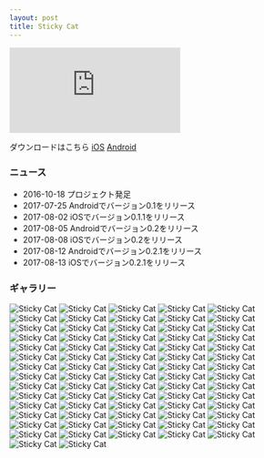 ```yaml
---
layout: post
title: Sticky Cat
---
```


<div class="YouTube">
  <iframe src="https://www.youtube.com/embed/A0u0Mv_YCr0?rel=0&amp;controls=0&amp;showinfo=0" frameborder="0" allow="autoplay; encrypted-media" allowfullscreen></iframe>
</div>

ダウンロードはこちら
[iOS](http://appstore.com/stickycatclip)
[Android](https://play.google.com/store/apps/details?id=net.windblow.stickycat)

### ニュース
- 2016-10-18 プロジェクト発足
- 2017-07-25 Androidでバージョン0.1をリリース
- 2017-08-02 iOSでバージョン0.1.1をリリース
- 2017-08-05 Androidでバージョン0.2をリリース
- 2017-08-08 iOSでバージョン0.2をリリース
- 2017-08-12 Androidでバージョン0.2.1をリリース
- 2017-08-13 iOSでバージョン0.2.1をリリース

### ギャラリー
![Sticky Cat](/assets/StickyCat/scan00.jpg)
![Sticky Cat](/assets/StickyCat/scan01.jpg)
![Sticky Cat](/assets/StickyCat/scan02.jpg)
![Sticky Cat](/assets/StickyCat/scan03.jpg)
![Sticky Cat](/assets/StickyCat/scan04.jpg)
![Sticky Cat](/assets/StickyCat/scan05.jpg)
![Sticky Cat](/assets/StickyCat/scan06.jpg)
![Sticky Cat](/assets/StickyCat/scan07.jpg)
![Sticky Cat](/assets/StickyCat/scan08.jpg)
![Sticky Cat](/assets/StickyCat/scan09.jpg)
![Sticky Cat](/assets/StickyCat/scan10.jpg)
![Sticky Cat](/assets/StickyCat/scan11.jpg)
![Sticky Cat](/assets/StickyCat/scan12.jpg)
![Sticky Cat](/assets/StickyCat/scan13.jpg)
![Sticky Cat](/assets/StickyCat/scan14.jpg)
![Sticky Cat](/assets/StickyCat/scan15.jpg)
![Sticky Cat](/assets/StickyCat/scan16.jpg)
![Sticky Cat](/assets/StickyCat/Screenshot_20161027-000242.png)
![Sticky Cat](/assets/StickyCat/Screenshot_20161027-225926.png)
![Sticky Cat](/assets/StickyCat/Screenshot_20161027-225935.png)
![Sticky Cat](/assets/StickyCat/Screenshot_20170104-165222.png)
![Sticky Cat](/assets/StickyCat/Screenshot_20170105-130036.png)
![Sticky Cat](/assets/StickyCat/Screenshot_20170214-092407.png)
![Sticky Cat](/assets/StickyCat/Screenshot_20170219-150138.png)
![Sticky Cat](/assets/StickyCat/Screenshot_20170314-170447.png)
![Sticky Cat](/assets/StickyCat/Screenshot_20170316-210335.png)
![Sticky Cat](/assets/StickyCat/Screenshot_20170317-092927.png)
![Sticky Cat](/assets/StickyCat/Screenshot_20170320-183730.png)
![Sticky Cat](/assets/StickyCat/Screenshot_20170326-214719.png)
![Sticky Cat](/assets/StickyCat/Screenshot_20170403-182308.png)
![Sticky Cat](/assets/StickyCat/Screenshot_20170404-124246.png)
![Sticky Cat](/assets/StickyCat/Screenshot_20170406-120048.png)
![Sticky Cat](/assets/StickyCat/Screenshot_20170408-153606.png)
![Sticky Cat](/assets/StickyCat/Screenshot_20170408-192058.png)
![Sticky Cat](/assets/StickyCat/Screenshot_20170417-113220.png)
![Sticky Cat](/assets/StickyCat/Screenshot_20170420-201219.png)
![Sticky Cat](/assets/StickyCat/Screenshot_20170420-201436.png)
![Sticky Cat](/assets/StickyCat/Screenshot_20170423-131142.png)
![Sticky Cat](/assets/StickyCat/Screenshot_20170423-131210.png)
![Sticky Cat](/assets/StickyCat/Screenshot_20170501-212905.png)
![Sticky Cat](/assets/StickyCat/Screenshot_20170501-212951.png)
![Sticky Cat](/assets/StickyCat/Screenshot_20170510-180555.png)
![Sticky Cat](/assets/StickyCat/Screenshot_20170512-135230.png)
![Sticky Cat](/assets/StickyCat/Screenshot_20170521-173825.png)
![Sticky Cat](/assets/StickyCat/Screenshot_20170521-173834.png)
![Sticky Cat](/assets/StickyCat/Screenshot_20170521-173839.png)
![Sticky Cat](/assets/StickyCat/Screenshot_20170521-173845.png)
![Sticky Cat](/assets/StickyCat/Screenshot_20170521-173857.png)
![Sticky Cat](/assets/StickyCat/Screenshot_20170628-105434.png)
![Sticky Cat](/assets/StickyCat/Screenshot_20170710-085045.png)
![Sticky Cat](/assets/StickyCat/Screenshot_20170725-153530.png)
![Sticky Cat](/assets/StickyCat/Screenshot_20170725-153541.png)
![Sticky Cat](/assets/StickyCat/Screenshot_20170725-153841.png)
![Sticky Cat](/assets/StickyCat/Screenshot_20170725-153846.png)
![Sticky Cat](/assets/StickyCat/Screenshot_20170725-153908.png)
![Sticky Cat](/assets/StickyCat/Screenshot_20170725-153917.png)
![Sticky Cat](/assets/StickyCat/Screenshot_20170725-153934.png)
![Sticky Cat](/assets/StickyCat/Screenshot_20170725-153957.png)
![Sticky Cat](/assets/StickyCat/Screenshot_20170725-154007.png)
![Sticky Cat](/assets/StickyCat/Screenshot_20170725-154012.png)
![Sticky Cat](/assets/StickyCat/Screenshot_20170725-154048.png)
![Sticky Cat](/assets/StickyCat/Screenshot_20170725-154059.png)
![Sticky Cat](/assets/StickyCat/Screenshot_20170725-154120.png)
![Sticky Cat](/assets/StickyCat/Screenshot_20170725-160928.png)
![Sticky Cat](/assets/StickyCat/Screenshot_20170805-235621.png)
![Sticky Cat](/assets/StickyCat/Screenshot_20170811-212405.png)
![Sticky Cat](/assets/StickyCat/Screenshot_20170811-212620.png)
![Sticky Cat](/assets/StickyCat/Screenshot_20170811-212734.png)
![Sticky Cat](/assets/StickyCat/Screenshot_20170811-212812.png)
![Sticky Cat](/assets/StickyCat/Screenshot_20170811-212925.png)
![Sticky Cat](/assets/StickyCat/Screenshot_20170811-213036.png)
![Sticky Cat](/assets/StickyCat/Screenshot_20170811-213234.png)
